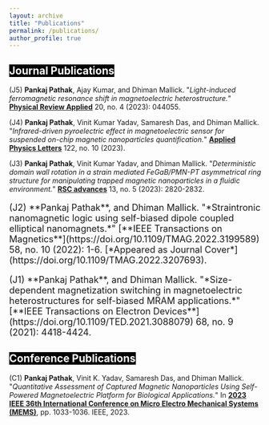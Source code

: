 ```yaml
---
layout: archive
title: "Publications"
permalink: /publications/
author_profile: true
---
```


## <span style="color: white; background-color: black;">Journal Publications</span>

(J5) **Pankaj Pathak**, Ajay Kumar, and Dhiman Mallick. "*Light-induced ferromagnetic resonance shift in magnetoelectric heterostructure.*" [**Physical Review Applied**](https://doi.org/10.1103/PhysRevApplied.20.044055) 20, no. 4 (2023): 044055.

(J4) **Pankaj Pathak**, Vinit Kumar Yadav, Samaresh Das, and Dhiman Mallick. "*Infrared-driven pyroelectric effect in magnetoelectric sensor for suspended on-chip magnetic nanoparticles quantification.*" [**Applied Physics Letters**](https://doi.org/10.1063/5.0141048) 122, no. 10 (2023).

(J3) **Pankaj Pathak**, Vinit Kumar Yadav, and Dhiman Mallick. "*Deterministic domain wall rotation in a strain mediated FeGaB/PMN-PT asymmetrical ring structure for manipulating trapped magnetic nanoparticles in a fluidic environment.*" [**RSC advances**](https://doi.org/10.1039/D3RA00150D) 13, no. 5 (2023): 2820-2832.

<p style="font-size: 18px;">(J2) **Pankaj Pathak**, and Dhiman Mallick. "*Straintronic nanomagnetic logic using self-biased dipole coupled elliptical nanomagnets.*" [**IEEE Transactions on Magnetics**](https://doi.org/10.1109/TMAG.2022.3199589) 58, no. 10 (2022): 1-6. [*Appeared as Journal Cover*](https://doi.org/10.1109/TMAG.2022.3207693).

<p style="font-size: 18px;">(J1) **Pankaj Pathak**, and Dhiman Mallick. "*Size-dependent magnetization switching in magnetoelectric heterostructures for self-biased MRAM applications.*" [**IEEE Transactions on Electron Devices**](https://doi.org/10.1109/TED.2021.3088079) 68, no. 9 (2021): 4418-4424.


## <span style="color: white; background-color: black;">Conference Publications</span>

(C1) **Pankaj Pathak**, Vinit K. Yadav, Samaresh Das, and Dhiman Mallick. "*Quantitative Assessment of Captured Magnetic Nanoparticles Using Self-Powered Magnetoelectric Platform for Biological Applications.*" In [**2023 IEEE 36th International Conference on Micro Electro Mechanical Systems (MEMS)**](https://doi.org/10.1109/MEMS49605.2023.10052508), pp. 1033-1036. IEEE, 2023.


